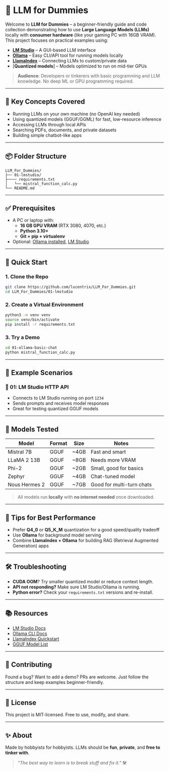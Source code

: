 # 🤖 LLM for Dummies

Welcome to **LLM for Dummies** – a beginner-friendly guide and code collection demonstrating how to use **Large Language Models (LLMs)** locally with **consumer hardware** (like your gaming PC with 16GB VRAM). This project focuses on practical examples using:

- [**LM Studio**](https://lmstudio.ai) – A GUI-based LLM interface
- [**Ollama**](https://ollama.com) – Easy CLI/API tool for running models locally
- [**LlamaIndex**](https://llamaindex.ai) – Connecting LLMs to custom/private data
- [**Quantized models**] – Models optimized to run on mid-tier GPUs

> **Audience**: Developers or tinkerers with basic programming and LLM knowledge. No deep ML or GPU programming required.

---

## 🧠 Key Concepts Covered

- Running LLMs on your own machine (no OpenAI key needed)
- Using quantized models (GGUF/GGML) for fast, low-resource inference
- Accessing LLMs through local APIs
- Searching PDFs, documents, and private datasets
- Building simple chatbot-like apps

---

## 📦 Folder Structure

```
LLM_For_Dummies/
├── 01-lmstudio/
├──── requirements.txt
│   └── mistral_function_calc.py
└── README.md
```

---

## ✅ Prerequisites

- A PC or laptop with:
  - **16 GB GPU VRAM** (RTX 3080, 4070, etc.)
  - **Python 3.10+**
  - **Git + pip + virtualenv**
- Optional: [Ollama installed](https://ollama.com/download), [LM Studio](https://lmstudio.ai)

---

## 🚀 Quick Start

### 1. Clone the Repo

```bash
git clone https://github.com/lucentrix/LLM_For_Dummies.git
cd LLM_For_Dummies/01-lmstudio
```

### 2. Create a Virtual Environment

```bash
python3 -m venv venv
source venv/bin/activate
pip install -r requirements.txt
```

### 3. Try a Demo

```bash
cd 01-ollama-basic-chat
python mistral_function_calc.py
```

---

## 🧪 Example Scenarios


### 🔸 01: LM Studio HTTP API
- Connects to LM Studio running on port `1234`
- Sends prompts and receives model responses
- Great for testing quantized GGUF models


---

## 💾 Models Tested

| Model         | Format  | Size | Notes |
|---------------|---------|------|-------|
| Mistral 7B    | GGUF    | ~4GB | Fast and smart |
| LLaMA 2 13B   | GGUF    | ~8GB | Needs more VRAM |
| Phi-2         | GGUF    | ~2GB | Small, good for basics |
| Zephyr        | GGUF    | ~4GB | Chat-tuned model |
| Nous Hermes 2 | GGUF    | ~7GB | Good for multi-turn chats |

> All models run **locally** with **no internet needed** once downloaded.

---

## 🔧 Tips for Best Performance

- Prefer **Q4_0** or **Q5_K_M** quantization for a good speed/quality tradeoff
- Use **Ollama** for background model serving
- Combine **LlamaIndex + Ollama** for building RAG (Retrieval Augmented Generation) apps

---

## 🛠️ Troubleshooting

- **CUDA OOM**? Try smaller quantized model or reduce context length.
- **API not responding?** Make sure LM Studio/Ollama is running.
- **Python error?** Check your `requirements.txt` versions and re-install.

---

## 📚 Resources

- [LM Studio Docs](https://docs.lmstudio.ai/)
- [Ollama CLI Docs](https://ollama.com/library)
- [LlamaIndex Quickstart](https://docs.llamaindex.ai)
- [GGUF Model List](https://huggingface.co/TheBloke)

---

## 👥 Contributing

Found a bug? Want to add a demo? PRs are welcome. Just follow the structure and keep examples beginner-friendly.

---

## 📜 License

This project is MIT-licensed. Free to use, modify, and share.

---

## ✨ About

Made by hobbyists for hobbyists. LLMs should be **fun**, **private**, and **free to tinker with**.

> *"The best way to learn is to break stuff and fix it."* 🛠️

